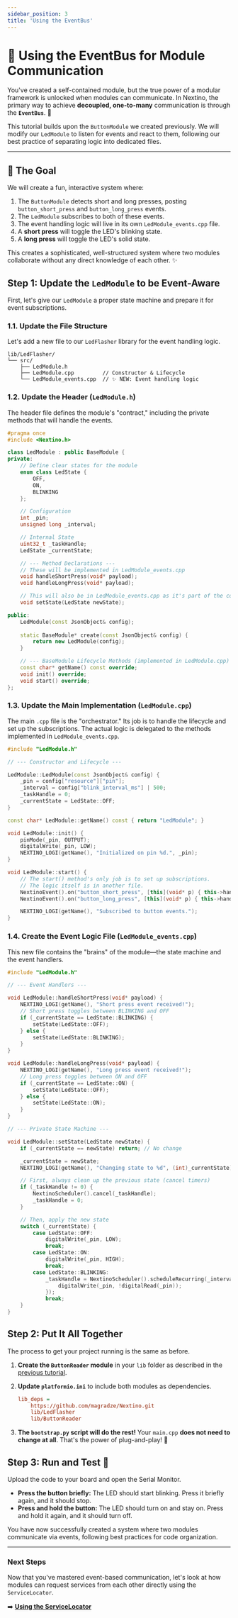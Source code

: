 ```yaml
---
sidebar_position: 3
title: 'Using the EventBus'
---
```


# 📡 Using the EventBus for Module Communication

You've created a self-contained module, but the true power of a modular framework is unlocked when modules can communicate. In Nextino, the primary way to achieve **decoupled, one-to-many** communication is through the **`EventBus`**. 📢

This tutorial builds upon the `ButtonModule` we created previously. We will modify our `LedModule` to listen for events and react to them, following our best practice of separating logic into dedicated files.

---

## 🎯 The Goal

We will create a fun, interactive system where:

1. The `ButtonModule` detects short and long presses, posting `button_short_press` and `button_long_press` events.
2. The `LedModule` subscribes to both of these events.
3. The event handling logic will live in its own `LedModule_events.cpp` file.
4. A **short press** will toggle the LED's blinking state.
5. A **long press** will toggle the LED's solid state.

This creates a sophisticated, well-structured system where two modules collaborate without any direct knowledge of each other. ✨

## Step 1: Update the `LedModule` to be Event-Aware

First, let's give our `LedModule` a proper state machine and prepare it for event subscriptions.

### 1.1. Update the File Structure

Let's add a new file to our `LedFlasher` library for the event handling logic.

```plaintext
lib/LedFlasher/
└── src/
    ├── LedModule.h
    ├── LedModule.cpp         // Constructor & Lifecycle
    └── LedModule_events.cpp  // ✨ NEW: Event handling logic
```

### 1.2. Update the Header (`LedModule.h`)

The header file defines the module's "contract," including the private methods that will handle the events.

```cpp title="lib/LedFlasher/src/LedModule.h"
#pragma once
#include <Nextino.h>

class LedModule : public BaseModule {
private:
    // Define clear states for the module
    enum class LedState {
        OFF,
        ON,
        BLINKING
    };

    // Configuration
    int _pin;
    unsigned long _interval;

    // Internal State
    uint32_t _taskHandle;
    LedState _currentState;

    // --- Method Declarations ---
    // These will be implemented in LedModule_events.cpp
    void handleShortPress(void* payload);
    void handleLongPress(void* payload);

    // This will also be in LedModule_events.cpp as it's part of the core logic
    void setState(LedState newState);

public:
    LedModule(const JsonObject& config);
    
    static BaseModule* create(const JsonObject& config) {
        return new LedModule(config);
    }

    // --- BaseModule Lifecycle Methods (implemented in LedModule.cpp) ---
    const char* getName() const override;
    void init() override;
    void start() override;
};
```

### 1.3. Update the Main Implementation (`LedModule.cpp`)

The main `.cpp` file is the "orchestrator." Its job is to handle the lifecycle and set up the subscriptions. The actual logic is delegated to the methods implemented in `LedModule_events.cpp`.

```cpp title="lib/LedFlasher/src/LedModule.cpp"
#include "LedModule.h"

// --- Constructor and Lifecycle ---

LedModule::LedModule(const JsonObject& config) {
    _pin = config["resource"]["pin"];
    _interval = config["blink_interval_ms"] | 500;
    _taskHandle = 0;
    _currentState = LedState::OFF;
}

const char* LedModule::getName() const { return "LedModule"; }

void LedModule::init() {
    pinMode(_pin, OUTPUT);
    digitalWrite(_pin, LOW);
    NEXTINO_LOGI(getName(), "Initialized on pin %d.", _pin);
}

void LedModule::start() {
    // The start() method's only job is to set up subscriptions.
    // The logic itself is in another file.
    NextinoEvent().on("button_short_press", [this](void* p) { this->handleShortPress(p); });
    NextinoEvent().on("button_long_press", [this](void* p) { this->handleLongPress(p); });

    NEXTINO_LOGI(getName(), "Subscribed to button events.");
}
```

### 1.4. Create the Event Logic File (`LedModule_events.cpp`)

This new file contains the "brains" of the module—the state machine and the event handlers.

```cpp title="lib/LedFlasher/src/LedModule_events.cpp"
#include "LedModule.h"

// --- Event Handlers ---

void LedModule::handleShortPress(void* payload) {
    NEXTINO_LOGI(getName(), "Short press event received!");
    // Short press toggles between BLINKING and OFF
    if (_currentState == LedState::BLINKING) {
        setState(LedState::OFF);
    } else {
        setState(LedState::BLINKING);
    }
}

void LedModule::handleLongPress(void* payload) {
    NEXTINO_LOGI(getName(), "Long press event received!");
    // Long press toggles between ON and OFF
    if (_currentState == LedState::ON) {
        setState(LedState::OFF);
    } else {
        setState(LedState::ON);
    }
}

// --- Private State Machine ---

void LedModule::setState(LedState newState) {
    if (_currentState == newState) return; // No change

    _currentState = newState;
    NEXTINO_LOGI(getName(), "Changing state to %d", (int)_currentState);

    // First, always clean up the previous state (cancel timers)
    if (_taskHandle != 0) {
        NextinoScheduler().cancel(_taskHandle);
        _taskHandle = 0;
    }

    // Then, apply the new state
    switch (_currentState) {
        case LedState::OFF:
            digitalWrite(_pin, LOW);
            break;
        case LedState::ON:
            digitalWrite(_pin, HIGH);
            break;
        case LedState::BLINKING:
            _taskHandle = NextinoScheduler().scheduleRecurring(_interval, [this]() {
                digitalWrite(_pin, !digitalRead(_pin));
            });
            break;
    }
}
```

## Step 2: Put It All Together

The process to get your project running is the same as before.

1. **Create the `ButtonReader` module** in your `lib` folder as described in the [previous tutorial](/tutorials/creating-a-custom-module).
2. **Update `platformio.ini`** to include both modules as dependencies.

    ```ini title="platformio.ini"
    lib_deps =
        https://github.com/magradze/Nextino.git
        lib/LedFlasher
        lib/ButtonReader
    ```

3. **The `bootstrap.py` script will do the rest!** Your `main.cpp` **does not need to change at all**. That's the power of plug-and-play! 🔌

## Step 3: Run and Test 🧪

Upload the code to your board and open the Serial Monitor.

* **Press the button briefly:** The LED should start blinking. Press it briefly again, and it should stop.
* **Press and hold the button:** The LED should turn on and stay on. Press and hold it again, and it should turn off.

You have now successfully created a system where two modules communicate via events, following best practices for code organization.

---

### Next Steps

Now that you've mastered event-based communication, let's look at how modules can request services from each other directly using the `ServiceLocator`.

➡️ **[Using the ServiceLocator](/tutorials/using-the-servicelocator)**
